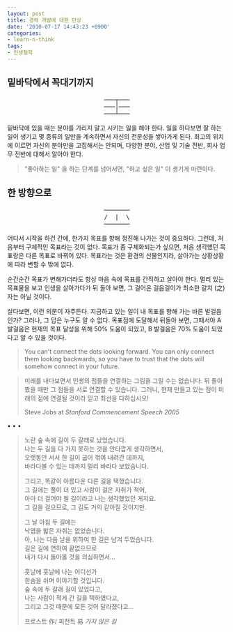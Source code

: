 ```yaml
---
layout: post
title: 경력 개발에 대한 단상
date: '2010-07-17 14:43:23 +0900'
categories:
- learn-n-think
tags:
- 인생철학
---
```


## 밑바닥에서 꼭대기까지

<pre style="text-align: center; background: none; border: none;">
───┬───
───│───
───┴───
</pre>

밑바닥에 있을 때는 분야를 가리지 말고 시키는 일을 해야 한다. 일을 하다보면 잘 하는 일이 생기고 몇 종류의 일만을 계속하면서 자신의 전문성을 쌓아가게 된다. 최고의 위치에 이르면 자신의 분야만을 고집해서는 안되며, 다양한 분야, 산업 및 기술 전반, 회사 업무 전반에 대해서 알아야 한다.

> "좋아하는 일" 을 하는 단계를 넘어서면, "하고 싶은 일" 이 생기게 마련이다.

<!--more-->

## 한 방향으로

<pre style="text-align: center; background: none; border: none;">
───────
/  |  \
───────
</pre>

어디서 시작을 하건 간에, 한가지 목표를 향해 정진해 나가는 것이 중요하다. 그런데, 처음부터 구체적인 목표라는 것이 없다. 목표가 좀 구체화되는가 싶으면, 처음 생각했던 목표랑은 다른 목표로 바뀌어 있다. 목표라는 것은 환경의 산물인지라, 살아가는 상황상황에 따라 변할 수 밖에 없다.

순간순간 목표가 변해가더라도 항상 마음 속에 목표를 간직하고 살아야 한다. 멀리 있는 목표물을 보고 인생을 살아가다가 뒤 돌아 보면, 그 걸어온 걸음걸이가 최소한 갈지 (之) 자는 아닐 것이다.

살다보면, 이런 의문이 자주든다. 지금하고 있는 일이 내 목표를 향해 가는 바른 발걸음인가? 그러나, 그 답은 누구도 알 수 없다. 목표점에 도달해서 뒤돌아 보면, 그때서야 A 발걸음은 현재의 목표 달성을 위해 50% 도움이 되었고, B 발걸음은 70% 도움이 되었다고 알 수 있을 것이다.

> You can't connect the dots looking forward. You can only connect them looking backwards, so you have to trust that the dots will somehow connect in your future.

> 미래를 내다보면서 인생의 점들을 연결하는 그림을 그릴 수는 없습니다. 뒤 돌아 봤을 때만 그 점들을 서로 연결할 수 있습니다. 그러니, 현재 만들고 있는 점이 미래의 점에 연결될 것이라 믿고 최선을 다하십시오!
> <footer>Steve Jobs at <cite>Stanford Commencement Speech 2005</cite></footer>

<div class="spacer">• • •</div>

> 노란 숲 속에 길이 두 갈래로 났었습니다.  
> 나는 두 길을 다 가지 못하는 것을 안타깝게 생각하면서,  
> 오랫동안 서서 한 길이 굽어 꺾여 내려간 데까지,  
> 바라다볼 수 있는 데까지 멀리 바라다 보았습니다.  
> 
> 그리고, 똑같이 아름다운 다른 길을 택했습니다.  
> 그 길에는 풀이 더 있고 사람이 걸은 자취가 적어,  
> 아마 더 걸어야 될 길이라고 나는 생각했었던 게지요.  
> 그 길을 걸으므로, 그 길도 거의 같아질 것이지만.  
>
> 그 날 아침 두 길에는  
> 낙엽을 밟은 자취는 없었습니다.  
> 아, 나는 다음 날을 위하여 한 길은 남겨 두었습니다.  
> 길은 길에 연하여 끝없으므로  
> 내가 다시 돌아올 것을 의심하면서...
>
> 훗날에 훗날에 나는 어디선가  
> 한숨을 쉬며 이야기할 것입니다.  
> 숲 속에 두 갈래 길이 있었다고,  
> 나는 사람이 적게 간 길을 택하였다고,  
> 그리고 그것 때문에 모든 것이 달라졌다고...  
> <footer>프로스트 作/ 피천득 易 <cite>가지 않은 길</cite></footer>
